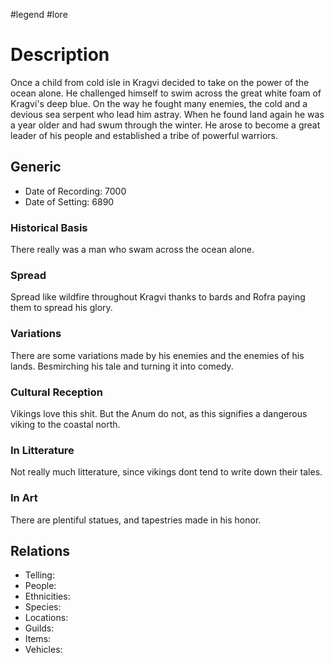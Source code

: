 #legend #lore 
# Description
Once a child from  cold isle in Kragvi decided to take on the power of the ocean alone. He challenged himself to swim across the great white foam of Kragvi's deep blue.
On the way he fought many enemies, the cold and a devious sea serpent who lead him astray.
When he found land again he was a year older and had swum through the winter. He arose to become a great leader of his people and established a tribe of powerful warriors.
## Generic
- Date of Recording: 7000
- Date of Setting: 6890

### Historical Basis
There really was a man who swam across the ocean alone.
### Spread
Spread like wildfire throughout Kragvi thanks to bards and Rofra paying them to spread his glory.
### Variations
There are some variations made by his enemies and the enemies of his lands. Besmirching his tale and turning it into comedy.
### Cultural Reception
Vikings love this shit. But the Anum do not, as this signifies a dangerous viking to the coastal north.
### In Litterature
Not really much litterature, since vikings dont tend to write down their tales.
### In Art
There are plentiful statues, and tapestries made in his honor.
## Relations
- Telling:
- People:
- Ethnicities:
- Species:
- Locations:
- Guilds:
- Items:
- Vehicles: